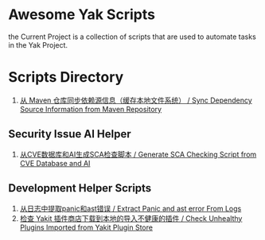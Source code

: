 # Awesome Yak Scripts

the Current Project is a collection of scripts that are used to automate tasks in the Yak Project.

# Scripts Directory

1. [从 Maven 仓库同步依赖源信息（缓存本地文件系统） / Sync Dependency Source Information from Maven Repository](maven-checking.yak)

## Security Issue AI Helper

1. [从CVE数据库和AI生成SCA检查脚本 / Generate SCA Checking Script from CVE Database and AI](generate-sca-from-cvedb-and-ai.yak)

## Development Helper Scripts

1. [从日志中提取panic和ast错误 / Extract Panic and ast error From Logs](extract-panic-and-ast-error-from-log.yak)
1. [检查 Yakit 插件商店下载到本地的导入不健康的插件 / Check Unhealthy Plugins Imported from Yakit Plugin Store](checking-import-unhealthy-pugins.yak)